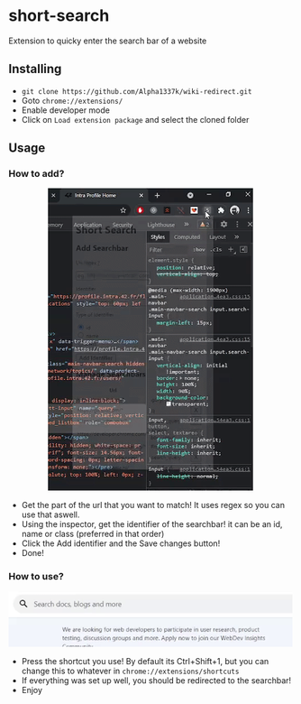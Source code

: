 # short-search
Extension to quicky enter the search bar of a website

## Installing
* `git clone https://github.com/Alpha1337k/wiki-redirect.git`
* Goto `chrome://extensions/`
* Enable developer mode
* Click on `Load extension package` and select the cloned folder

## Usage

### How to add?
<p align="center">
  <img alt="Instructional giffie" src="https://github.com/Alpha1337k/short-search/blob/main/how_to_use.gif" />
</p>

* Get the part of the url that you want to match! It uses regex so you can use that aswell.
* Using the inspector, get the identifier of the searchbar! it can be an id, name or class (preferred in that order)
* Click the Add identifier and the Save changes button!
* Done!

### How to use?
<p align="center">
  <img alt="Working giffie" src="https://github.com/Alpha1337k/short-search/blob/main/ex-in-action.gif" />
</p>

* Press the shortcut you use! By default its Ctrl+Shift+1, but you can change this to whatever in `chrome://extensions/shortcuts`
* If everything was set up well, you should be redirected to the searchbar!
* Enjoy
